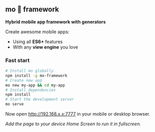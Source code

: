 ## mo 🐍 framework

**Hybrid mobile app framework with generators**

Create awesome mobile apps:
* Using all **ES6+** features
* With any **view engine** you love

### Fast start
```bash
# Install mo globally
npm install -g mo-framework
# Create new app
mo new my-app && cd my-app
# Install dependencies
npm install
# Start the development server
mo serve
```
Now open http://192.168.x.x:7777 in your mobile or desktop browser. 

*Add the page to your device Home Screen to run it in fullscreen.*
